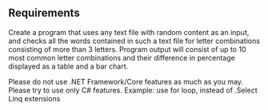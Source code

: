 ## Requirements

Create a program that uses any text file with random content as an input, and checks all the words contained in such a text file for letter combinations consisting of more than 3 letters.
Program output will consist of up to 10 most common letter combinations and their difference in percentage displayed as a table and a bar chart.

Please do not use .NET Framework/Core features as much as you may. Please try to use only C# features.
Example: use for loop, instead of .Select Linq extensions
